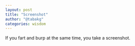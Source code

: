 ```yaml
---
layout: post
title: "Screenshot"
author: "@tabakg"
categories: wisdom
---
```


If you fart and burp at the same time, you take a screenshot.
